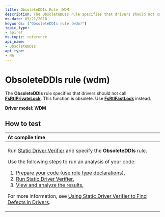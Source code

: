 ```yaml
---
title: ObsoleteDDIs Rule (WDM)
description: The ObsoleteDDIs rule specifies that drivers should not call FsRtlPrivateLock. This function is obsolete. Use FsRtlFastLock instead.
ms.date: 05/21/2018
keywords: ["ObsoleteDDIs rule (wdm)"]
topic_type:
- apiref
ms.topic: reference
api_name:
- ObsoleteDDIs
api_type:
- NA
---
```


# ObsoleteDDIs rule (wdm)


The **ObsoleteDDIs** rule specifies that drivers should not call [**FsRtlPrivateLock**](/windows-hardware/drivers/ddi/ntifs/nf-ntifs-_fsrtl_advanced_fcb_header-fsrtlprivatelock). This function is obsolete. Use [**FsRtlFastLock**](/windows-hardware/drivers/ddi/ntifs/nf-ntifs-fsrtlfastlock) instead.

**Driver model: WDM**

## How to test

<table>
<colgroup>
<col width="100%" />
</colgroup>
<thead>
<tr class="header">
<th align="left">At compile time</th>
</tr>
</thead>
<tbody>
<tr class="odd">
<td align="left"><p>Run <a href="/windows-hardware/drivers/devtest/static-driver-verifier" data-raw-source="[Static Driver Verifier](./static-driver-verifier.md)">Static Driver Verifier</a> and specify the <strong>ObsoleteDDIs</strong> rule.</p>
Use the following steps to run an analysis of your code:
<ol>
<li><a href="/windows-hardware/drivers/devtest/using-static-driver-verifier-to-find-defects-in-drivers#preparing-your-source-code" data-raw-source="[Prepare your code (use role type declarations).](./using-static-driver-verifier-to-find-defects-in-drivers.md#preparing-your-source-code)">Prepare your code (use role type declarations).</a></li>
<li><a href="/windows-hardware/drivers/devtest/using-static-driver-verifier-to-find-defects-in-drivers#running-static-driver-verifier" data-raw-source="[Run Static Driver Verifier.](./using-static-driver-verifier-to-find-defects-in-drivers.md#running-static-driver-verifier)">Run Static Driver Verifier.</a></li>
<li><a href="/windows-hardware/drivers/devtest/using-static-driver-verifier-to-find-defects-in-drivers#viewing-and-analyzing-the-results" data-raw-source="[View and analyze the results.](./using-static-driver-verifier-to-find-defects-in-drivers.md#viewing-and-analyzing-the-results)">View and analyze the results.</a></li>
</ol>
<p>For more information, see <a href="/windows-hardware/drivers/devtest/using-static-driver-verifier-to-find-defects-in-drivers" data-raw-source="[Using Static Driver Verifier to Find Defects in Drivers](./using-static-driver-verifier-to-find-defects-in-drivers.md)">Using Static Driver Verifier to Find Defects in Drivers</a>.</p></td>
</tr>
</tbody>
</table>

